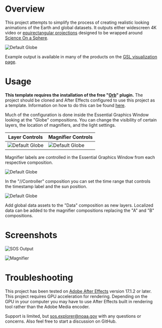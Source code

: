 # Overview

This project attempts to simplify the process of creating realistic looking animations of the Earth and global datasets. It outputs either widescreen 4K video or [equirectangular projections](https://en.wikipedia.org/wiki/Equirectangular_projection) designed to be wrapped around [Science On a Sphere](https://sos.noaa.gov/).

![Default Globe](Screenshots/default-globe.jpg)

Example output is available in many of the products on the [GSL visualization page](https://gsl.noaa.gov/focus-areas/data-visualization).

# Usage

**This template requires the installation of the free "[Orb](https://www.videocopilot.net/orb/)" plugin.** The project should be cloned and After Effects configured to use this project as a template.  Information on how to do this can be found [here](https://helpx.adobe.com/after-effects/using/projects.html#template_projects_and_example_projects).

Much of the configuration is done inside the Essential Graphics Window looking at the "Globe" compositions. You can change the visibility of certain layers, the location of magnifiers, and the light settings.

| Layer Controls | Magnifier Controls |
| ------------- | ------------- |
| ![Default Globe](Screenshots/layer-controls.jpg)  | ![Default Globe](Screenshots/magnifier-effects-controls.jpg)  |

Magnifier labels are controlled in the Essential Graphics Window from each respective composition. 

![Default Globe](Screenshots/magnifier-labels.jpg)

In the "//Controller" composition you can set the time range that controls the timestamp label and the sun position. 

![Default Globe](Screenshots/time-controls.jpg)

Add global data assets to the "Data" composition as new layers. Localized data can be added to the magnifier compositions replacing the "A" and "B" compositions.

# Screenshots

![SOS Output](Screenshots/sos-projection.jpg)

![Magnifier](Screenshots/magnifier-on-earth.jpg)

# Troubleshooting

This project has been tested on [Adobe After Effects](https://www.adobe.com/products/aftereffects.html) version 17.1.2 or later. This project requires GPU acceleration for rendering. Depending on the GPU in your computer you may have to use After Effects built in rendering tool rather than the Adobe Media encoder.

Support is limited, but sos.explorer@noaa.gov with any questions or concerns. Also feel free to start a discussion on GitHub.